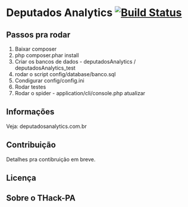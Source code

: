 Deputados Analytics [![Build Status](https://secure.travis-ci.org/thackpa/deputadosAnalytics.png?branch=master)](http://travis-ci.org/thackpa/deputadosAnalytics)
===================

Passos pra rodar
-----------
1. Baixar composer
2. php composer.phar install
3. Criar os bancos de dados - deputadosAnalytics / deputadosAnalytics_test
4. rodar o script config/database/banco.sql
5. Condigurar config/config.ini
6. Rodar testes
7. Rodar o spider - application/cli/console.php atualizar

Informações
-----------
Veja: deputadosanalytics.com.br


Contribuição
------------
Detalhes pra contibruição em breve.


Licença
-------


Sobre o THack-PA
----------------
